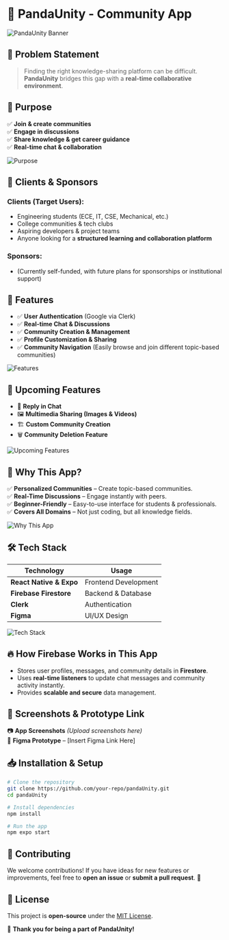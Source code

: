 # 🐼 PandaUnity - Community App

![PandaUnity Banner](https://your-image-link-here.com/banner.svg)

## 📌 Problem Statement

> Finding the right knowledge-sharing platform can be difficult. **PandaUnity** bridges this gap with a **real-time collaborative environment**.

## 🎯 Purpose

✅ **Join & create communities**  
✅ **Engage in discussions**  
✅ **Share knowledge & get career guidance**  
✅ **Real-time chat & collaboration**  

![Purpose](https://your-image-link-here.com/purpose.svg)

## 👥 Clients & Sponsors

### **Clients (Target Users):**
- Engineering students (ECE, IT, CSE, Mechanical, etc.)
- College communities & tech clubs
- Aspiring developers & project teams
- Anyone looking for a **structured learning and collaboration platform**

### **Sponsors:**
- (Currently self-funded, with future plans for sponsorships or institutional support)

## 🚀 Features

- ✅ **User Authentication** (Google via Clerk)
- ✅ **Real-time Chat & Discussions**
- ✅ **Community Creation & Management**
- ✅ **Profile Customization & Sharing**
- ✅ **Community Navigation** (Easily browse and join different topic-based communities)

![Features](https://your-image-link-here.com/features.svg)

## 🚀 Upcoming Features

- 🔄 **Reply in Chat**  
- 🖼️ **Multimedia Sharing (Images & Videos)**  
- 🏗️ **Custom Community Creation**  
- 🗑️ **Community Deletion Feature**  

![Upcoming Features](https://your-image-link-here.com/upcoming.svg)

## 📌 Why This App?

✅ **Personalized Communities** – Create topic-based communities.  
✅ **Real-Time Discussions** – Engage instantly with peers.  
✅ **Beginner-Friendly** – Easy-to-use interface for students & professionals.  
✅ **Covers All Domains** – Not just coding, but all knowledge fields.  

![Why This App](https://your-image-link-here.com/why.svg)

## 🛠 Tech Stack

| Technology   | Usage  |
|-------------|--------|
| **React Native & Expo** | Frontend Development |
| **Firebase Firestore** | Backend & Database |
| **Clerk** | Authentication |
| **Figma** | UI/UX Design |

![Tech Stack](https://your-image-link-here.com/techstack.svg)

## 🔥 How Firebase Works in This App

- Stores user profiles, messages, and community details in **Firestore**.
- Uses **real-time listeners** to update chat messages and community activity instantly.
- Provides **scalable and secure** data management.

## 📸 Screenshots & Prototype Link

📷 **App Screenshots** *(Upload screenshots here)*  
🔗 **Figma Prototype** – [Insert Figma Link Here]

## 📥 Installation & Setup

```sh
# Clone the repository
git clone https://github.com/your-repo/pandaUnity.git
cd pandaUnity

# Install dependencies
npm install

# Run the app
npm expo start
```

## 📢 Contributing
We welcome contributions! If you have ideas for new features or improvements, feel free to **open an issue** or **submit a pull request**. 🚀

## 📜 License
This project is **open-source** under the [MIT License](LICENSE).

🎉 **Thank you for being a part of PandaUnity!**

